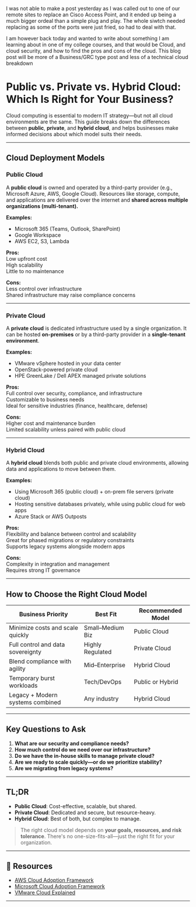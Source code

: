 I was not able to make a post yesterday as I was called out to one of our remote sites to replace an Cisco Access Point, and it ended up being a much bigger ordeal than a simple plug and play. The whole siwtch needed replacing as some of the ports were just fried, so had to deal with that.

I am however back today and wanted to write about something I am learning about in one of my college courses, and that would be Cloud, and cloud security, and how to find the pros and cons of the cloud. This blog post will be more of a Business/GRC type post and less of a technical cloud breakdown

# Public vs. Private vs. Hybrid Cloud: Which Is Right for Your Business?

Cloud computing is essential to modern IT strategy—but not all cloud environments are the same. This guide breaks down the differences between **public**, **private**, and **hybrid cloud**, and helps businesses make informed decisions about which model suits their needs.

---

## Cloud Deployment Models

### Public Cloud

A **public cloud** is owned and operated by a third-party provider (e.g., Microsoft Azure, AWS, Google Cloud). Resources like storage, compute, and applications are delivered over the internet and **shared across multiple organizations (multi-tenant).**

**Examples:**  
- Microsoft 365 (Teams, Outlook, SharePoint)  
- Google Workspace  
- AWS EC2, S3, Lambda  

**Pros:**  
Low upfront cost  
High scalability  
Little to no maintenance  

**Cons:**  
Less control over infrastructure  
Shared infrastructure may raise compliance concerns  

---

### Private Cloud

A **private cloud** is dedicated infrastructure used by a single organization. It can be hosted **on-premises** or by a third-party provider in a **single-tenant environment**.

**Examples:**  
- VMware vSphere hosted in your data center  
- OpenStack-powered private cloud  
- HPE GreenLake / Dell APEX managed private solutions  

**Pros:**  
Full control over security, compliance, and infrastructure  
Customizable to business needs  
Ideal for sensitive industries (finance, healthcare, defense)

**Cons:**  
Higher cost and maintenance burden  
Limited scalability unless paired with public cloud  

---

### Hybrid Cloud

A **hybrid cloud** blends both public and private cloud environments, allowing data and applications to move between them.

**Examples:**  
- Using Microsoft 365 (public cloud) + on-prem file servers (private cloud)  
- Hosting sensitive databases privately, while using public cloud for web apps  
- Azure Stack or AWS Outposts  

**Pros:**  
Flexibility and balance between control and scalability  
Great for phased migrations or regulatory constraints  
Supports legacy systems alongside modern apps  

**Cons:**  
Complexity in integration and management  
Requires strong IT governance  

---

## How to Choose the Right Cloud Model

| Business Priority                  | Best Fit        | Recommended Model      |
|-----------------------------------|------------------|------------------------|
| Minimize costs and scale quickly  | Small–Medium Biz |  Public Cloud         |
| Full control and data sovereignty | Highly Regulated |  Private Cloud        |
| Blend compliance with agility     | Mid–Enterprise   |  Hybrid Cloud         |
| Temporary burst workloads         | Tech/DevOps      |  Public or Hybrid     |
| Legacy + Modern systems combined  | Any industry     |  Hybrid Cloud         |

---

##  Key Questions to Ask

1. **What are our security and compliance needs?**
2. **How much control do we need over our infrastructure?**
3. **Do we have the in-house skills to manage private cloud?**
4. **Are we ready to scale quickly—or do we prioritize stability?**
5. **Are we migrating from legacy systems?**

---

##  TL;DR

- **Public Cloud**: Cost-effective, scalable, but shared.
- **Private Cloud**: Dedicated and secure, but resource-heavy.
- **Hybrid Cloud**: Best of both, but complex to manage.

> The right cloud model depends on **your goals, resources, and risk tolerance**. There's no one-size-fits-all—just the right fit for your organization.

---

## 🔗 Resources

- [AWS Cloud Adoption Framework](https://aws.amazon.com/professional-services/CAF/)
- [Microsoft Cloud Adoption Framework](https://learn.microsoft.com/en-us/azure/cloud-adoption-framework/)
- [VMware Cloud Explained](https://www.vmware.com/cloud.html)

---
